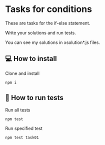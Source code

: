 # Tasks for conditions

These are tasks for the if-else statement.

Write your solutions and run tests.

You can see my solutions in xsolution\*.js files.

## 💻 How to install

Clone and install

```
npm i
```

## 🚀 How to run tests

Run all tests

```
npm test
```

Run specified test

```
npm test task01
```
